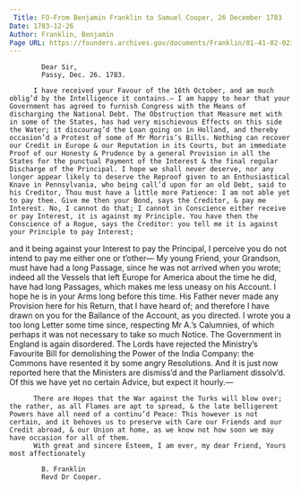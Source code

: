 ```yaml
---
 Title: FO-From Benjamin Franklin to Samuel Cooper, 26 December 1783
Date: 1783-12-26
Author: Franklin, Benjamin
Page URL: https://founders.archives.gov/documents/Franklin/01-41-02-0233
---
```


          
            Dear Sir,
            Passy, Dec. 26. 1783.
          
          I have received your Favour of the 16th October, and am much oblig’d by the Intelligence it contains.— I am happy to hear that your Government has agreed to furnish Congress with the Means of discharging the National Debt. The Obstruction that Measure met with in some of the States, has had very mischievous Effects on this side the Water; it discourag’d the Loan going on in Holland, and thereby occasion’d a Protest of some of Mr Morris’s Bills. Nothing can recover our Credit in Europe & our Reputation in its Courts, but an immediate Proof of our Honesty & Prudence by a general Provision in all the States for the punctual Payment of the Interest & the final regular Discharge of the Principal. I hope we shall never deserve, nor any longer appear likely to deserve the Reproof given to an Enthusiastical Knave in Pennsylvania, who being call’d upon for an old Debt, said to his Creditor, Thou must have a little more Patience: I am not able yet to pay thee. Give me then your Bond, says the Creditor, & pay me Interest. No, I cannot do that; I cannot in Conscience either receive or pay Interest, it is against my Principle. You have then the Conscience of a Rogue, says the Creditor: you tell me it is against your Principle to pay Interest;

and it being against your Interest to pay the Principal, I perceive you do not intend to pay me either one or t’other—
          My young Friend, your Grandson, must have had a long Passage, since he was not arrived when you wrote; indeed all the Vessels that left Europe for America about the time he did, have had long Passages, which makes me less uneasy on his Account. I hope he is in your Arms long before this time. His Father never made any Provision here for his Return, that I have heard of; and therefore I have drawn on you for the Ballance of the Account, as you directed. I wrote you a too long Letter some time since, respecting Mr A.’s Calumnies, of which perhaps it was not necessary to take so much Notice.
          The Government in England is again disordered. The Lords have rejected the Ministry’s Favourite Bill for demolishing the Power of the India Company: the Commons have resented it by some angry Resolutions. And it is just now reported here that the Ministers are dismiss’d and the Parliament dissolv’d. Of this we have yet no certain Advice, but expect it hourly.—
          
          There are Hopes that the War against the Turks will blow over; the rather, as all Flames are apt to spread, & the late belligerent Powers have all need of a continu’d Peace: This however is not certain, and it behoves us to preserve with Care our Friends and our Credit abroad, & our Union at home, as we know not how soon we may have occasion for all of them.
          With great and sincere Esteem, I am ever, my dear Friend, Yours most affectionately
          
            B. Franklin
            Revd Dr Cooper.
          
        
